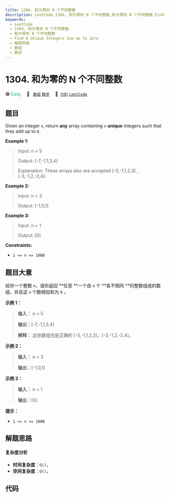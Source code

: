 ```yaml
---
title: 1304. 和为零的 N 个不同整数
description: LeetCode,1304. 和为零的 N 个不同整数,和为零的 N 个不同整数,Find N Unique Integers Sum up to Zero,解题思路,数组,数学
keywords:
  - LeetCode
  - 1304. 和为零的 N 个不同整数
  - 和为零的 N 个不同整数
  - Find N Unique Integers Sum up to Zero
  - 解题思路
  - 数组
  - 数学
---
```


# 1304. 和为零的 N 个不同整数

🟢 <font color=#15bd66>Easy</font>&emsp; 🔖&ensp; [`数组`](/tag/array.md) [`数学`](/tag/math.md)&emsp; 🔗&ensp;[`力扣`](https://leetcode.cn/problems/find-n-unique-integers-sum-up-to-zero) [`LeetCode`](https://leetcode.com/problems/find-n-unique-integers-sum-up-to-zero)

## 题目

Given an integer `n`, return **any** array containing `n` **unique** integers
such that they add up to `0`.



**Example 1:**

> Input: n = 5
> 
> Output: [-7,-1,1,3,4]
> 
> Explanation: These arrays also are accepted [-5,-1,1,2,3] , [-3,-1,2,-2,4].

**Example 2:**

> Input: n = 3
> 
> Output: [-1,0,1]

**Example 3:**

> Input: n = 1
> 
> Output: [0]

**Constraints:**

  * `1 <= n <= 1000`


## 题目大意

给你一个整数 `n`，请你返回 **任意  **一个由 `n` 个 **各不相同  **的整数组成的数组，并且这 `n` 个数相加和为 `0` 。



**示例 1：**

> 
> 
> 
> 
> 
> **输入：** n = 5
> 
> **输出：**[-7,-1,1,3,4]
> 
> **解释：** 这些数组也是正确的 [-5,-1,1,2,3]，[-3,-1,2,-2,4]。
> 
> 

**示例 2：**

> 
> 
> 
> 
> 
> **输入：** n = 3
> 
> **输出：**[-1,0,1]
> 
> 

**示例 3：**

> 
> 
> 
> 
> 
> **输入：** n = 1
> 
> **输出：**[0]
> 
> 



**提示：**

  * `1 <= n <= 1000`


## 解题思路

#### 复杂度分析

- **时间复杂度**：`O()`，
- **空间复杂度**：`O()`，

## 代码

```javascript

```